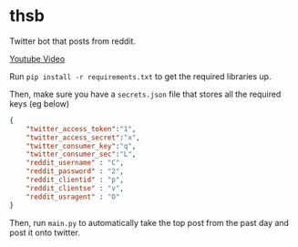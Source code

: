 # thsb
Twitter bot that posts from reddit.

[Youtube Video](https://www.youtube.com/watch?v=pobm1t32Y2g)

Run `pip install -r requirements.txt` to get the required libraries up.

Then, make sure you have a `secrets.json` file that stores all the required keys (eg below)

```json
{
    "twitter_access_token":"1",
    "twitter_access_secret":"x",
    "twitter_consumer_key":"q",
    "twitter_consumer_sec":"L",
    "reddit_username" : "C",
    "reddit_password" : "2",
    "reddit_clientid" : "p",
    "reddit_clientse" : "v",
    "reddit_usragent" : "O"
}
```

Then, run `main.py` to automatically take the top post from the past day and post it onto twitter.

